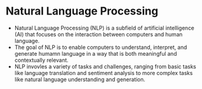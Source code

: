 # Natural Language Processing

- Natural Language Processing (NLP) is a subfield of artificial intelligence (AI) that focuses on the interaction between computers and human language.
- The goal of NLP is to enable computers to understand, interpret, and generate humamn language in a way that is both meaningful and contextually relevant.
- NLP invovles a variety of tasks and challenges, ranging from basic tasks like language translation and sentiment analysis to more complex tasks like natural language understanding and generation.
